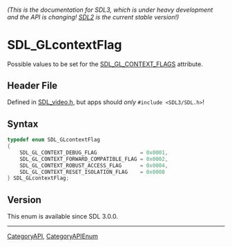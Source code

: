 ###### (This is the documentation for SDL3, which is under heavy development and the API is changing! [SDL2](https://wiki.libsdl.org/SDL2/) is the current stable version!)
# SDL_GLcontextFlag

Possible values to be set for the [SDL_GL_CONTEXT_FLAGS](SDL_GL_CONTEXT_FLAGS) attribute.

## Header File

Defined in [SDL_video.h](https://github.com/libsdl-org/SDL/blob/main/include/SDL3/SDL_video.h), but apps should _only_ `#include <SDL3/SDL.h>`!

## Syntax

```c
typedef enum SDL_GLcontextFlag
{
    SDL_GL_CONTEXT_DEBUG_FLAG              = 0x0001,
    SDL_GL_CONTEXT_FORWARD_COMPATIBLE_FLAG = 0x0002,
    SDL_GL_CONTEXT_ROBUST_ACCESS_FLAG      = 0x0004,
    SDL_GL_CONTEXT_RESET_ISOLATION_FLAG    = 0x0008
} SDL_GLcontextFlag;
```

## Version

This enum is available since SDL 3.0.0.

----
[CategoryAPI](CategoryAPI), [CategoryAPIEnum](CategoryAPIEnum)


